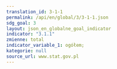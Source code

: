 ```yaml
---
translation_id: 3-1-1
permalink: /api/en/global/3/3-1-1.json
sdg_goal: 3
layout: json_en_globalne_goal_indicator
indicator: "3.1.1"
zmienne: total
indicator_variable_1: ogółem;
kategorie: null
source_url: www.stat.gov.pl
---
```

